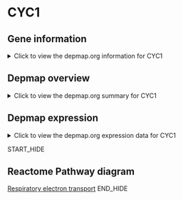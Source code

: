 <h1>CYC1</h1>

<h2>Gene information</h2>
<details>
  <summary>Click to view the depmap.org information for CYC1</summary>
  <iframe src="https://depmap.org/portal/gene/CYC1?tab=about" style="border:none;width:100%;height:800px"></iframe>
</details>

<h2>Depmap overview</h2>
<details>
  <summary>Click to view the depmap.org summary for CYC1</summary>
  <iframe src="https://depmap.org/portal/gene/CYC1?tab=overview" style="border:none;width:100%;height:800px"></iframe>
</details>

<h2>Depmap expression</h2>
<details>
  <summary>Click to view the depmap.org expression data for CYC1</summary>
  <iframe src="https://depmap.org/portal/gene/CYC1?tab=characterization" style="border:none;width:100%;height:800px"></iframe>
</details>


START_HIDE
<h2>Reactome Pathway diagram</h2>
<a href="https://reactome.org/PathwayBrowser/#/R-HSA-611105">Respiratory electron transport</a>
END_HIDE


